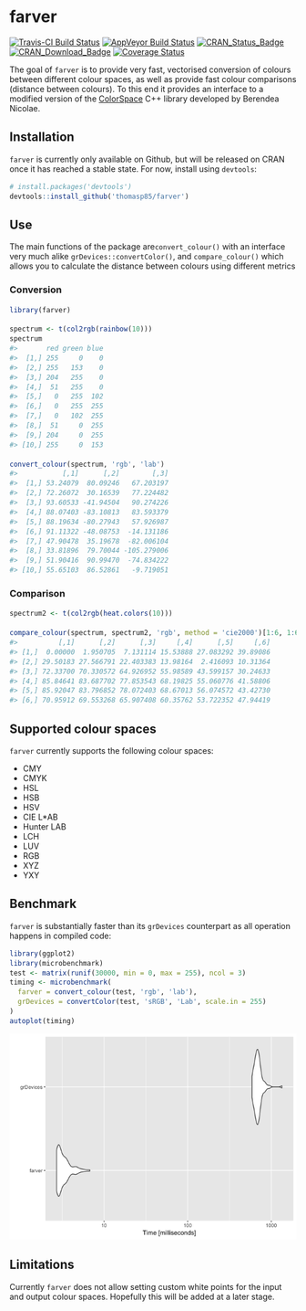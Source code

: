 
<!-- README.md is generated from README.Rmd. Please edit that file -->
farver
======

[![Travis-CI Build Status](https://travis-ci.org/thomasp85/farver.svg?branch=master)](https://travis-ci.org/thomasp85/farver) [![AppVeyor Build Status](https://ci.appveyor.com/api/projects/status/github/thomasp85/farver?branch=master&svg=true)](https://ci.appveyor.com/project/thomasp85/farver) [![CRAN\_Status\_Badge](http://www.r-pkg.org/badges/version-ago/farver)](http://cran.r-project.org/package=farver) [![CRAN\_Download\_Badge](http://cranlogs.r-pkg.org/badges/grand-total/farver)](http://cran.r-project.org/package=farver) [![Coverage Status](https://img.shields.io/codecov/c/github/thomasp85/farver/master.svg)](https://codecov.io/github/thomasp85/farver?branch=master)

The goal of `farver` is to provide very fast, vectorised conversion of colours between different colour spaces, as well as provide fast colour comparisons (distance between colours). To this end it provides an interface to a modified version of the [ColorSpace](https://github.com/berendeanicolae/ColorSpace) C++ library developed by Berendea Nicolae.

Installation
------------

`farver` is currently only available on Github, but will be released on CRAN once it has reached a stable state. For now, install using `devtools`:

``` r
# install.packages('devtools')
devtools::install_github('thomasp85/farver')
```

Use
---

The main functions of the package are`convert_colour()` with an interface very much alike `grDevices::convertColor()`, and `compare_colour()` which allows you to calculate the distance between colours using different metrics

### Conversion

``` r
library(farver)

spectrum <- t(col2rgb(rainbow(10)))
spectrum
#>       red green blue
#>  [1,] 255     0    0
#>  [2,] 255   153    0
#>  [3,] 204   255    0
#>  [4,]  51   255    0
#>  [5,]   0   255  102
#>  [6,]   0   255  255
#>  [7,]   0   102  255
#>  [8,]  51     0  255
#>  [9,] 204     0  255
#> [10,] 255     0  153

convert_colour(spectrum, 'rgb', 'lab')
#>           [,1]      [,2]        [,3]
#>  [1,] 53.24079  80.09246   67.203197
#>  [2,] 72.26072  30.16539   77.224482
#>  [3,] 93.60533 -41.94504   90.274226
#>  [4,] 88.07403 -83.10813   83.593379
#>  [5,] 88.19634 -80.27943   57.926987
#>  [6,] 91.11322 -48.08753  -14.131186
#>  [7,] 47.90478  35.19678  -82.006104
#>  [8,] 33.81896  79.70044 -105.279006
#>  [9,] 51.90416  90.99470  -74.834222
#> [10,] 55.65103  86.52861   -9.719051
```

### Comparison

``` r
spectrum2 <- t(col2rgb(heat.colors(10)))

compare_colour(spectrum, spectrum2, 'rgb', method = 'cie2000')[1:6, 1:6]
#>          [,1]      [,2]      [,3]     [,4]      [,5]     [,6]
#> [1,]  0.00000  1.950705  7.131114 15.53888 27.083292 39.89086
#> [2,] 29.50183 27.566791 22.403383 13.98164  2.416093 10.31364
#> [3,] 72.33700 70.330572 64.926952 55.98589 43.599157 30.24633
#> [4,] 85.84641 83.687702 77.853543 68.19825 55.060776 41.58806
#> [5,] 85.92047 83.796852 78.072403 68.67013 56.074572 43.42730
#> [6,] 70.95912 69.553268 65.907408 60.35762 53.722352 47.94419
```

Supported colour spaces
-----------------------

`farver` currently supports the following colour spaces:

-   CMY
-   CMYK
-   HSL
-   HSB
-   HSV
-   CIE L\*AB
-   Hunter LAB
-   LCH
-   LUV
-   RGB
-   XYZ
-   YXY

Benchmark
---------

`farver` is substantially faster than its `grDevices` counterpart as all operation happens in compiled code:

``` r
library(ggplot2)
library(microbenchmark)
test <- matrix(runif(30000, min = 0, max = 255), ncol = 3)
timing <- microbenchmark(
  farver = convert_colour(test, 'rgb', 'lab'),
  grDevices = convertColor(test, 'sRGB', 'Lab', scale.in = 255)
)
autoplot(timing)
```

![](man/figures/README-unnamed-chunk-5-1.png)

Limitations
-----------

Currently `farver` does not allow setting custom white points for the input and output colour spaces. Hopefully this will be added at a later stage.
